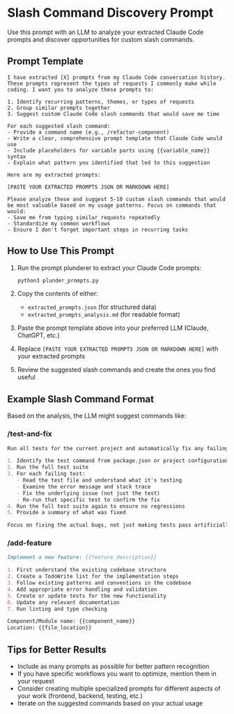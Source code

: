 # Slash Command Discovery Prompt

Use this prompt with an LLM to analyze your extracted Claude Code prompts and discover opportunities for custom slash commands.

## Prompt Template

```
I have extracted [X] prompts from my Claude Code conversation history. These prompts represent the types of requests I commonly make while coding. I want you to analyze these prompts to:

1. Identify recurring patterns, themes, or types of requests
2. Group similar prompts together
3. Suggest custom Claude Code slash commands that would save me time

For each suggested slash command:
- Provide a command name (e.g., /refactor-component)
- Write a clear, comprehensive prompt template that Claude Code would use
- Include placeholders for variable parts using {{variable_name}} syntax
- Explain what pattern you identified that led to this suggestion

Here are my extracted prompts:

[PASTE YOUR EXTRACTED PROMPTS JSON OR MARKDOWN HERE]

Please analyze these and suggest 5-10 custom slash commands that would be most valuable based on my usage patterns. Focus on commands that would:
- Save me from typing similar requests repeatedly
- Standardize my common workflows
- Ensure I don't forget important steps in recurring tasks
```

## How to Use This Prompt

1. Run the prompt plunderer to extract your Claude Code prompts:
   ```bash
   python3 plunder_prompts.py
   ```

2. Copy the contents of either:
   - `extracted_prompts.json` (for structured data)
   - `extracted_prompts_analysis.md` (for readable format)

3. Paste the prompt template above into your preferred LLM (Claude, ChatGPT, etc.)

4. Replace `[PASTE YOUR EXTRACTED PROMPTS JSON OR MARKDOWN HERE]` with your extracted prompts

5. Review the suggested slash commands and create the ones you find useful

## Example Slash Command Format

Based on the analysis, the LLM might suggest commands like:

### /test-and-fix
```markdown
Run all tests for the current project and automatically fix any failing tests. Follow these steps:

1. Identify the test command from package.json or project configuration
2. Run the full test suite
3. For each failing test:
   - Read the test file and understand what it's testing
   - Examine the error message and stack trace
   - Fix the underlying issue (not just the test)
   - Re-run that specific test to confirm the fix
4. Run the full test suite again to ensure no regressions
5. Provide a summary of what was fixed

Focus on fixing the actual bugs, not just making tests pass artificially.
```

### /add-feature
```markdown
Implement a new feature: {{feature_description}}

1. First understand the existing codebase structure
2. Create a TodoWrite list for the implementation steps
3. Follow existing patterns and conventions in the codebase
4. Add appropriate error handling and validation
5. Create or update tests for the new functionality
6. Update any relevant documentation
7. Run linting and type checking

Component/Module name: {{component_name}}
Location: {{file_location}}
```

## Tips for Better Results

- Include as many prompts as possible for better pattern recognition
- If you have specific workflows you want to optimize, mention them in your request
- Consider creating multiple specialized prompts for different aspects of your work (frontend, backend, testing, etc.)
- Iterate on the suggested commands based on your actual usage